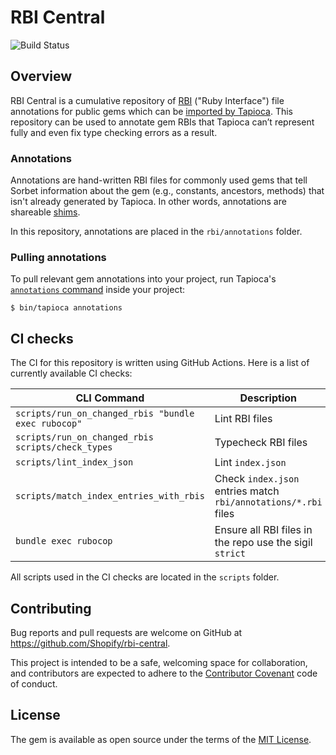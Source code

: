 # RBI Central

![Build Status](https://github.com/Shopify/rbi-central/workflows/CI/badge.svg)

## Overview

RBI Central is a cumulative repository of [RBI](https://sorbet.org/docs/rbi) ("Ruby Interface") file annotations for public gems which can be [imported by Tapioca](https://github.com/Shopify/tapioca#pulling-rbi-annotations-from-remote-sources). This repository can be used to annotate gem RBIs that Tapioca can’t represent fully and even fix type checking errors as a result.

### Annotations

Annotations are hand-written RBI files for commonly used gems that tell Sorbet information about the gem (e.g., constants, ancestors, methods) that isn't already generated by Tapioca. In other words, annotations are shareable [shims](https://github.com/Shopify/tapioca#manually-writing-rbi-definitions-shims).

In this repository, annotations are placed in the `rbi/annotations` folder.

### Pulling annotations

To pull relevant gem annotations into your project, run Tapioca's [`annotations` command](https://github.com/Shopify/tapioca#pulling-rbi-annotations-from-remote-sources) inside your project:
```
$ bin/tapioca annotations
```

## CI checks

The CI for this repository is written using GitHub Actions. Here is a list of currently available CI checks:

| CLI Command                                         | Description                                                    |
| --------------------------------------------------- | -------------------------------------------------------------- |
| `scripts/run_on_changed_rbis "bundle exec rubocop"` | Lint RBI files                                                 |
| `scripts/run_on_changed_rbis scripts/check_types`   | Typecheck RBI files                                            |
| `scripts/lint_index_json`                           | Lint `index.json`                                              |
| `scripts/match_index_entries_with_rbis`             | Check `index.json` entries match `rbi/annotations/*.rbi` files |
| `bundle exec rubocop`                               | Ensure all RBI files in the repo use the sigil `strict`        |

All scripts used in the CI checks are located in the `scripts` folder.

## Contributing

Bug reports and pull requests are welcome on GitHub at https://github.com/Shopify/rbi-central.

This project is intended to be a safe, welcoming space for collaboration, and contributors are expected to adhere to the [Contributor Covenant](https://github.com/Shopify/rbi-central/blob/main/CODE_OF_CONDUCT.md) code of conduct.

## License

The gem is available as open source under the terms of the
[MIT License](https://github.com/Shopify/rbi-central/blob/main/LICENSE.txt).
